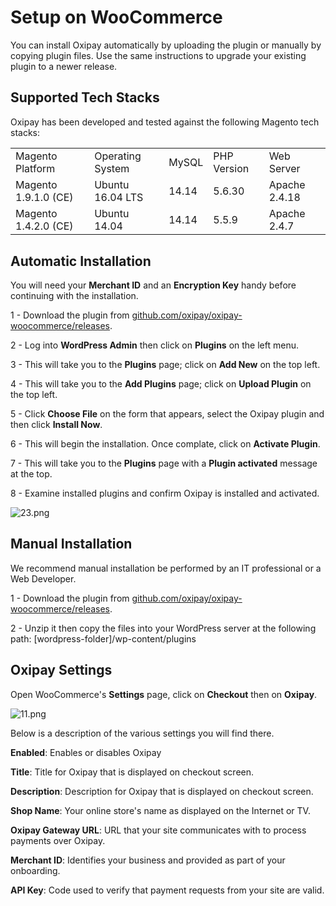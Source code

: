 <h1>Setup on WooCommerce</h1>

You can install Oxipay automatically by uploading the plugin or manually by copying plugin files. Use the same instructions to upgrade your existing plugin to a newer release.

## Supported Tech Stacks

Oxipay has been developed and tested against the following Magento tech stacks:

<table>
    <tr><td>Magento Platform</td><td>Operating System</td><td>MySQL</td><td>PHP Version</td><td>Web Server</td><tr>
    <tr><td>Magento 1.9.1.0 (CE)</td><td>Ubuntu 16.04 LTS</td><td>14.14</td><td>5.6.30</td><td>Apache 2.4.18</td><tr>
    <tr><td>Magento 1.4.2.0 (CE)</td><td>Ubuntu 14.04</td><td>14.14</td><td>5.5.9</td><td>Apache 2.4.7</td><tr>
</table>

## Automatic Installation

<div class="panel">
  You will need your <b>Merchant ID</b> and an <b>Encryption Key</b> handy before continuing with the installation.
</div>

1 - Download the plugin from [github.com/oxipay/oxipay-woocommerce/releases](https://github.com/oxipay/oxipay-woocommerce/releases).

2 - Log into **WordPress Admin** then click on **Plugins** on the left menu.

3 - This will take you to the **Plugins** page; click on **Add New** on the top left.

4 - This will take you to the **Add Plugins** page; click on **Upload Plugin** on the top left.

5 - Click **Choose File** on the form that appears, select the Oxipay plugin and then click **Install Now**.

6 - This will begin the installation. Once complate, click on **Activate Plugin**.

7 - This will take you to the **Plugins** page with a **Plugin activated** message at the top.

8 - Examine installed plugins and confirm Oxipay is installed and activated.

![23.png](/img/platforms/woocommerce/23.png)

## Manual Installation

<div class="panel">
  We recommend manual installation be performed by an IT professional or a Web Developer.
</div>

1 - Download the plugin from [github.com/oxipay/oxipay-woocommerce/releases](https://github.com/oxipay/oxipay-woocommerce/releases).

2 - Unzip it then copy the files into your WordPress server at the following path: [wordpress-folder]/wp-content/plugins

<h2>Oxipay Settings</h2>

Open WooCommerce's **Settings** page, click on **Checkout** then on **Oxipay**.

![11.png](/img/platforms/woocommerce/11.png)

Below is a description of the various settings you will find there.

**Enabled**: Enables or disables Oxipay

**Title**: Title for Oxipay that is displayed on checkout screen.

**Description**: Description for Oxipay that is displayed on checkout screen.

**Shop Name**: Your online store's name as displayed on the Internet or TV.

**Oxipay Gateway URL**: URL that your site communicates with to process payments over Oxipay.

**Merchant ID**: Identifies your business and provided as part of your onboarding.

**API Key**: Code used to verify that payment requests from your site are valid. 
